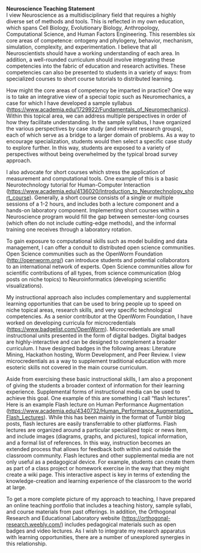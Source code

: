 **Neuroscience Teaching Statement**  
I view Neuroscience as a multidisciplinary field that requires a highly diverse set of methods and tools. This is reflected in my own education, which spans Cell Biology, Evolutionary Biology, Anthropology, Computational Science, and Human Factors Engineering. This resembles six core areas of competence: ontogeny and phylogeny, behavior, mechanism, simulation, complexity, and experimentation. I believe that all Neuroscientists should have a working understanding of each area. In addition, a well-rounded curriculum should involve integrating these competencies into the fabric of education and research activities. These competencies can also be presented to students in a variety of ways: from specialized courses to short course tutorials to distributed learning.  
  
How might the core areas of competency be imparted in practice? One way is to take an integrative view of a special topic such as Neuromechanics, a case for which I have developed a sample syllabus (https://www.academia.edu/1729922/Fundamentals_of_Neuromechanics). Within this topical area, we can address multiple perspectives in order of how they facilitate understanding. In the sample syllabus, I have organized the various perspectives by case study (and relevant research groups), each of which serve as a bridge to a larger domain of problems. As a way to encourage specialization, students would then select a specific case study to explore further. In this way, students are exposed to a variety of perspectives without being overwhelmed by the typical broad survey approach.  
  
I also advocate for short courses which stress the application of measurement and computational tools. One example of this is a basic Neurotechnology tutorial for Human-Computer Interaction (https://www.academia.edu/4136020/Introduction_to_Neurotechnology_short_course). Generally, a short course consists of a single or multiple sessions of a 1-2 hours, and includes both a lecture component and a hands-on laboratory component. Implementing short courses within a Neuroscience program would fill the gap between semester-long courses (which often do not include cutting-edge methods), and the informal training one receives through a laboratory rotation.  
  
To gain exposure to computational skills such as model building and data management, I can offer a conduit to distributed open science communities. Open Science communities such as the OpenWorm Foundation (http://openworm.org/) can introduce students and potential collaborators to an international network of experts. Open Science communities allow for scientific contributions of all types, from science communication (blog posts on niche topics) to Neuroinformatics (developing scientific visualizations).  
  
My instructional approach also includes complementary and supplemental learning opportunities that can be used to bring people up to speed on niche topical areas, research skills, and very specific technological competencies. As a senior contributor at the OpenWorm Foundation, I have worked on developing curricula for microcredentials (https://www.badgelist.com/OpenWorm). Microcredentials are small instructional units presented in the form of digital badges. Digital badges are highly-interactive and can be designed to complement a broader curriculum. I have designed badges in the following areas: Literature Mining, Hackathon hosting, Worm Development, and Peer Review. I view microcredentials as a way to supplement traditional education with more esoteric skills not covered in the main course curriculum.  
  
Aside from exercising these basic instructional skills, I am also a proponent of giving the students a broader context of information for their learning experience. Supplemental forms of instructional media can be used to achieve this goal. One example of this are something I call “flash lectures”. Here is an example Flash lecture on Human Performance Augmentation (https://www.academia.edu/4340732/Human_Performance_Augmentation_Flash_Lectures). While this has been mainly in the format of Tumblr blog posts, flash lectures are easily transferrable to other platforms. Flash lectures are organized around a particular specialized topic or news item, and include images (diagrams, graphs, and pictures), topical information, and a formal list of references. In this way, instruction becomes an extended process that allows for feedback both within and outside the classroom community. Flash lectures and other supplemental media are not only useful as a pedagogical device. For example, students can create them as part of a class project or homework exercise in the way that they might create a wiki page. This interactive aspect is key in terms of extending the knowledge-creation and learning experience of the classroom to the world at large.  
  
To get a more complete picture of my approach to teaching, I have prepared an online teaching portfolio that includes a teaching history, sample syllabi, and course materials from past offerings. In addition, the Orthogonal Research and Educational Laboratory website (https://orthogonal-research.weebly.com/) includes pedagogical materials such as open badges and video lectures. As I wish to integrate my research apparatus with learning opportunities, there are a number of unexplored synergies in this relationship.  

